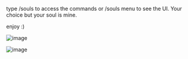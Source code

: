 type /souls to access the commands or /souls menu to see the UI. Your choice but your soul is mine.

enjoy :)

![image](https://github.com/user-attachments/assets/7d0fb012-78b1-426d-9375-2ec24cfe9a6f)


![image](https://github.com/user-attachments/assets/6bffaa37-6e6e-4cab-87bc-60ccf9e33882)
